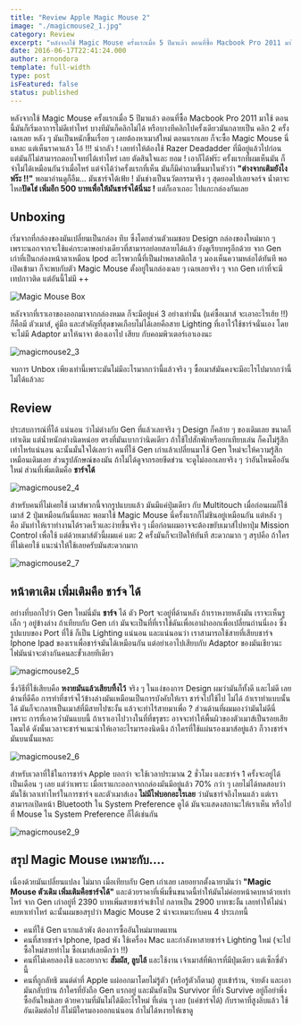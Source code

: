 ```yaml
---
title: "Review Apple Magic Mouse 2"
image: "./magicmouse2_1.jpg"
category: Review
excerpt: "หลังจากใช้ Magic Mouse ครั้งแรกเมื่อ 5 ปีมาแล้ว ตอนที่ซื้อ Macbook Pro 2011 มาใช้ ตอนนี้มันก็เริ่มอาการไม่ดีเท่าไหร่ บางทีมันก็คลิกไม่ได้ หรือบางทีคลิกไปครั้งเดียวมันกลายเป็น คลิก 2 ครั้งเฉยเลย"
date: 2016-06-17T22:41:24.000
author: arnondora
template: full-width
type: post
isFeatured: false
status: published
---
```


หลังจากใช้ Magic Mouse ครั้งแรกเมื่อ 5 ปีมาแล้ว ตอนที่ซื้อ Macbook Pro 2011 มาใช้ ตอนนี้มันก็เริ่มอาการไม่ดีเท่าไหร่ บางทีมันก็คลิกไม่ได้ หรือบางทีคลิกไปครั้งเดียวมันกลายเป็น คลิก 2 ครั้งเฉยเลย หลัง ๆ มันเป็นหนักขึ้นเรื่อย ๆ เลยต้องหาเมาส์ใหม่ ตอนแรกเลย ก็จะซื้อ Magic Mouse นี่แหละ แต่เห็นราคาแล้ว โอ้ !!! น่ากลัว ! เลยทำให้ต้องใช้ Razer Deadadder ที่มีอยู่แล้วไปก่อน แต่มันก็ไม่สามารถตอบโจทย์ได้เท่าไหร่ เลย ตัดสินใจและ ยอม ! เอาก็ได้ฟร๊ะ
ครั้งแรกที่ผมเห็นมัน ก็จำไม่ได้เหมือนกันว่าเมื่อไหร่ แต่จำได้ว่าครั้งแรกที่เห็น มันก็มีคำถามขึ้นมาในหัวว่า **"ต่างจากเติมยังไงฟร๊ะ !!"** พอมาอ่านดูก็อืม... มันชาร์จได้เฟ้ย ! มันช่างเป็นนวัตกรรมจริง ๆ สุดยอดไปเลยจอร์จ น้ำตาจะไหล**ปัดโธ่ เพิ่มอีก 500 บาทเพื่อให้มันชาร์จได้นี่นะ !** แต่ก็เอาเถอะ ไปแกะกล่องกันเลย

## Unboxing
เริ่มจากที่กล่องของมันเปลี่ยนเป็นกล่อง ทึบ ซึ่งโดยส่วนตัวผมชอบ Design กล่องของใหม่มาก ๆ เพราะนอกจากจะใช้แค่กระดาษอย่างเดียวที่สามารถย่อยสลายได้แล้ว ยังดูเรียบหรูอีกด้วย จาก Gen เก่าที่เป็นกล่องหน้าตาเหมือน Ipod อะไรพวกนี้ที่เป็นฝาพลาสติกใส ๆ มองเห็นความหล่อได้ทันที พอเปิดเข้ามา ก็จะพบกับตัว Magic Mouse ตั้งอยู่ในกล่องเฉย ๆ เฉยเลยจริง ๆ จาก Gen เก่าที่จะมีเทปกาวติด แต่อันนี้ไม่มี ++

![Magic Mouse Box](./magicmouse2_2.jpg)

หลังจากที่เราเอาของออกมาจากกล่องหมด ก็จะมีอยู่แค่ 3 อย่างเท่านั้น (แค่ซื้อเมาส์ จะเอาอะไรเฮ้ย !!) ก็คือมี ตัวเมาส์, คู่มือ และสำคัญที่สุดขาดเกือบไม่ได้เลยคือสาย Lighting ที่เอาไว้ใช้ชาร์จนั่นเอง โดยจะไม่มี Adaptor มาให้นาจา ต้องเอาไป เสียบ กับคอมพิวเตอร์เอาเองนะ

![magicmouse2_3](./magicmouse2_3.jpg)

จบการ Unbox เพียงเท่านี้เพราะมันไม่มีอะไรมากกว่านี้แล้วจริง ๆ ซื้อเมาส์มันคงจะมีอะไรไปมากกว่านี้ไม่ได้แล้วละ

## Review
ประสบการณ์ที่ได้ แน่นอน ว่าไม่ต่างกับ Gen ที่แล้วเลยจริง ๆ Design ก็คล้าย ๆ ของเดิมเลย ขนาดก็เท่าเดิม แต่น้ำหนักต่างนิดหน่อย ตรงที่มันเบากว่านิดเดียว ถ้าใช้ไปสักพักหรือยกเทียบเล่น ก็คงไม่รู้สึกเท่าไหร่แน่นอน ฉะนั้นมั่นใจได้เลยว่า คนที่ใช้ Gen เก่าแล้วเปลี่ยนมาใช้ Gen ใหม่จะให้ความรู้สึกเหมือนเดิมเลย ส่วนรูปลักษณ์ของมัน ถ้าไม่ได้ดูจากรอยขีดข่วน จะดูไม่ออกเลยจริง ๆ ว่าอันไหนคืออันใหม่ ส่วนที่เพิ่มเติมคือ **ชาร์จได้**

![magicmouse2_4](./magicmouse2_4.jpg)

สำหรับคนที่ไม่เคยใช้ เมาส์พวกนี้จากรูปแบบแล้ว มันมีแค่ปุ่มเดียว กับ Multitouch เมื่อก่อนผมก็ใช้เมาส์ 2 ปุ่มเหมือนกันนี่แหละ พอมาใช้ Magic Mouse นี่ครั้งแรกก็ไม่ชินอยู่เหมือนกัน แต่หลัง ๆ คือ มันทำให้เราทำงานได้รวดเร็วและง่ายขึ้นจริง ๆ เมื่อก่อนผมอาจจะต้องขยับเมาส์ไปหาปุ่ม Mission Control เพื่อใช้ แต่ด้วยเมาส์ตัวนี้ผมแค่ แตะ 2 ครั้งมันก็จะเปิดให้ทันที สะดวกมาก ๆ สรุปคือ ถ้าใครที่ไม่เคยใช้ แนะนำให้ใช้เลยครับมันสะดวกมาก

![magicmouse2_7](./magicmouse2_7.jpg)

## หน้าตาเดิม เพิ่มเติมคือ ชาร์จ ได้
อย่างที่บอกไปว่า Gen ใหม่นี่มัน **ชาร์จ** ได้ ตัว Port จะอยู่ที่ด้านหลัง ถ้าเราหงายหลังมัน เราจะเห็นรูเล็ก ๆ อยู่ข้างล่าง ถ้าเทียบกับ Gen เก่า มันจะเป็นที่ที่เราใช้ดันเพื่อเอาฝาออกเพื่อเปลี่ยนถ่านนี่เอง ซึ่งรูปแบบของ Port ที่ใช้ ก็เป็น Lighting แน่นอน และแน่นอนว่า เราสามารถใช้สายที่เสียบชาร์จ Iphone Ipad ของเราเพื่อชาร์จมันได้เหมือนกัน แต่อย่าเอาไปเสียบกับ Adaptor ของมันเชียวนะ ไฟมันน่าจะต่างกันคนละขั้วเลยทีเดียว

![magicmouse2_5](./magicmouse2_5.jpg)

ซึ่งวิธีที่ใช้เสียบคือ **หงายมันแล้วเสียบทิ้งไว้** จริง ๆ ในแง่ของการ Design ผมว่ามันก็ทั้งดี และไม่ดี เลย ด้านที่ดีคือ การทำที่ชาร์จไว้ข้างล่างมันเหมือนเป็นการบังคับให้เรา ชาร์จไปใช้ไป ไม่ได้ ถ้าเราทำแบบนั้นได้ มันก็จะกลายเป็นเมาส์ที่มีสายไปซะงั้น แล้วจะทำไร้สายมาเพื่อ ? ส่วนด้านที่ผมมองว่ามันไม่ดีนี่เพราะ การที่เอาคว่ำมันแบบนี้ ถ้าเราเอาไปวางในที่ที่ขรุขระ อาจจะทำให้พื้นผิวของตัวเมาส์เป็นรอยเสียโฉมได้ ดังนั้นเวลาจะชาร์จแนะนำให้เอาอะไรมารองนิดนึง ถ้าใครที่ใช้แผ่นรองเมาส์อยู่แล้ว ก็วางชาร์จมันบนนั้นแหละ

![magicmouse2_6](./magicmouse2_6.jpg)

สำหรับเวลาที่ใช้ในการชาร์จ Apple บอกว่า จะใช้เวลาประมาณ 2 ชั่วโมง และชาร์จ 1 ครั้งจะอยู่ได้เป็นเดือน ๆ เลย แต่ว่าเพราะ เมื่อเราแกะออกจากกล่องมันมีอยู่แล้ว 70% กว่า ๆ เลยไม่ได้ทดสอบว่า มันใช้เวลาเท่าไหร่ในการชาร์จ และตัวเมาส์เอง **ไม่มีไฟบอกอะไรเลย** ว่ามันชาร์จถึงไหนแล้ว แต่เราสามารถเปิดหน้า Bluetooth ใน System Preference ดูได้ มันจะแสดงสถานะให้เราเห็น หรือไปที่ Mouse ใน System Preference ก็ได้เช่นกัน

![magicmouse2_9](./magicmouse2_9.png)

## สรุป Magic Mouse เหมาะกับ....
เนื่องด้วยมันเปลี่ยนแปลง ไม่มาก เมื่อเทียบกับ Gen เก่าเลย เลยอยากตั้งฉายามันว่า **"Magic Mouse ตัวเดิม เพิ่มเติมคือชาร์จได้"** และด้วยราคาที่เพิ่มขึ้นขนาดนี้ทำให้มันไม่ค่อยหน้าคบหาด้วยเท่าไหร่ จาก Gen เก่าอยู่ที่ 2390 บาทเพิ่มสายชาร์จเข้าไป กลายเป็น 2900 บาทซะงั้น เลยทำให้ไม่น่าคบหาเท่าไหร่ ฉะนั้นผมขอสรุปว่า Magic Mouse 2 น่าจะเหมาะกับคน 4 ประเภทนี้

* คนที่ใช้ Gen แรกแล้วพัง ต้องการซื้ออันใหม่มาทดแทน
* คนที่สายชาร์จ Iphone, Ipad พัง ใช้เครื่อง Mac และกำลังหาสายชาร์จ Lighting ใหม่ (จะไปซื้อใหม่สายทำไม ซื้อเมาส์เลยดีกว่า !!)
* คนที่ไม่เคยลองใช้ และอยากจะ **สัมผัส, ลูบไล้** และใช้งาน เจ้าเมาส์ที่พิการที่มีปุ่มเดียว แต่เซ็กซี่ตัวนี้
* คนที่ถูกลัทธิ มนต์ดำที่ Apple แผ่ออกมาโดยไม่รู้ตัว (หรือรู้ตัวก็ตาม) สูบเข้าร้าน, จ่ายตัง และเอามันกลับบ้าน
ถ้าใครที่ยังถือ Gen แรกอยู่ และมันยังเป็น Survivor ที่ยัง Survive อยู่ก็อย่าพึ่งซื้ออันใหม่เลย ด้วยความที่มันไม่ได้มีอะไรใหม่ ที่เด่น ๆ เลย (แค่ชาร์จได้) กับราคาที่สูงลิบแล้ว ใช้อันเดิมต่อไป ก็ไม่มีใครมองออกแน่นอน ถ้าไม่ได้หงายให้เขาดู
